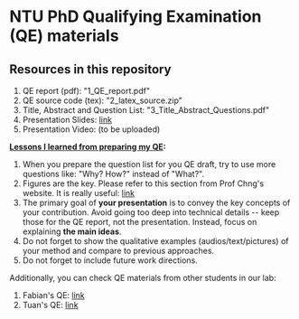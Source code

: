 # NTU PhD Qualifying Examination (QE) materials 
## Resources in this repository 

1) QE report (pdf): "1_QE_report.pdf"
2) QE source code (tex): "2_latex_source.zip" 
3) Title, Abstract and Question List: "3_Title_Abstract_Questions.pdf"
4) Presentation Slides: [link](https://docs.google.com/presentation/d/1oOHMLyiG9WtCqlSiPCJea9w4SOiVA17C9hsX0InUlDQ/edit?usp=sharing)
5) Presentation Video: (to be uploaded) 

**<ins>Lessons I learned from preparing my QE</ins>:**
1) When you prepare the question list for you QE draft, try to use more questions like: "Why? How?" instead of "What?".
2) Figures are the key. Please refer to this section from Prof Chng's website. It is really useful: [link](https://aseschng.github.io/GraduateStudents.html#GraduateStudents_Writing)
3) The primary goal of **your presentation** is to convey the key concepts of your contribution. Avoid going too deep into technical details -- keep those for the QE report, not the presentation. Instead, focus on explaining **the main ideas**.
4) Do not forget to show the qualitative examples (audios/text/pictures) of your method and compare to previous approaches.
5) Do not forget to include future work directions.


Additionally, you can check QE materials from other students in our lab:
1) Fabian's QE: [link](https://github.com/FabianRitter/NTU_QE_PRESENTATION)
2) Tuan's QE: [link](https://github.com/ductuantruong/QE_archives)
